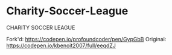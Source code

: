 # Charity-Soccer-League
CHARITY SOCCER LEAGUE

Fork'd: https://codepen.io/profoundcoder/pen/GypGbB
Original: https://codepen.io/kbenoit2007/full/eeqdZJ
